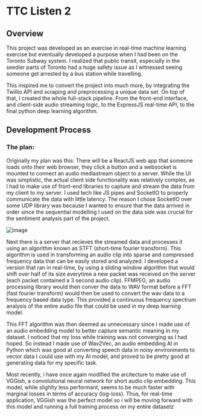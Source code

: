 # TTC Listen 2

## Overview 

This project was developed as an exercise in real-time machine learning exercise but eventually developed a purpose when I had been on the Toronto Subway system. I realized that public transit, especially in the seedier parts of Toronto had a huge safety issue as I witnessed seeing someone get arrested by a bus station while travelling. 

This inspired me to convert the project into much more, by integrating the Twillio API and scraping and preprocessing a unique data set. On top of that, I created the whole full-stack pipeline. From the front-end interface, and client-side audio streaming logic, to the ExpressJS real-time API, to the final python deep learning algorithm.

## Development Process

### The plan:

Originally my plan was this:
There will be a ReactJS web app that someone loads onto their web browser, they click a button and a websocket is mounted to connect an audio mediastream object to a server. While the UI was simplistic, the actual client side functionality was relatively complex, as I had to make use of front-end libraries to capture and stream the data from my client to my server. I used tech like JS pipes and SocketIO to properly communicate the data with little latency. The reason I chose SocketIO over some UDP library was because I wanted to ensure that the data arrived in order since the sequential modelling I used on the data side was crucial for the sentiment analysis part of the project.

![image](https://github.com/user-attachments/assets/9ab0dc63-42f4-4145-982f-5c27de8a3452)

Next there is a server that recieves the streamed data and processes it using an algorithm known as STFT (short-time fourier transform). This algorithm is used in transforming an audio clip into sparse and compressed frequency data that can be easily stored and analyzed. I developed a version that ran in real-time, by using a sliding window algorithm that would shift over half of its size everytime a new packet was received on the server (each packet contained a 3 second audio clip). FFMPEG, an audio processing library would then conver the data to WAV format before a FFT (fast fourier transform) would then be used to convert the wav data to a frequency based data type. This provided a continuous frequency spectrum analysis of the entire audio file that could be used in my deep learning model.

This FFT algorithm was then deemed as unnecessary since I made use of an audio embedding model to better capture semantic meaning in my dataset. I noticed that my loss while training was not converging as I had hoped. So instead I made use of Wav2Vec, an audio embedding AI in Python which was good at converting speech data in noisy environments to vector data I could use with my AI model, and proved to be pretty good at generating data for my specific task. 

Most recently, i have once again modified the arcitecture to make use of VGGish, a convolutional neural network for short audio clip embedding. This model, while slighlty less performant, seems to be much faster with marginal losses in terms of accuracy (log-loss). Thus, for real-time application, VGGish was the perfect model so i will be moving forward with this model and running a full training process on my entire datasetz



